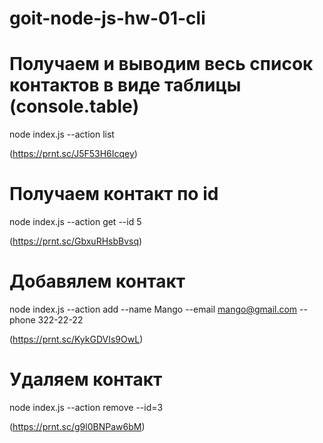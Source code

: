 # goit-node-js-hw-01-cli

# Получаем и выводим весь список контактов в виде таблицы (console.table)

node index.js --action list

(https://prnt.sc/J5F53H6Icqey)

# Получаем контакт по id

node index.js --action get --id 5

(https://prnt.sc/GbxuRHsbBvsq)

# Добавялем контакт

node index.js --action add --name Mango --email mango@gmail.com --phone 322-22-22

(https://prnt.sc/KykGDVIs9OwL)

# Удаляем контакт

node index.js --action remove --id=3

(https://prnt.sc/g9l0BNPaw6bM)
